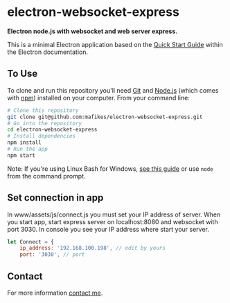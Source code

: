 # electron-websocket-express

**Electron node.js with websocket and web server express.**

This is a minimal Electron application based on the [Quick Start Guide](https://electronjs.org/docs/tutorial/quick-start) within the Electron documentation.

## To Use

To clone and run this repository you'll need [Git](https://git-scm.com) and [Node.js](https://nodejs.org/en/download/) (which comes with [npm](http://npmjs.com)) installed on your computer. From your command line:

```bash
# Clone this repository
git clone git@github.com:mafikes/electron-websocket-express.git
# Go into the repository
cd electron-websocket-express
# Install dependencies
npm install
# Run the app
npm start
```

Note: If you're using Linux Bash for Windows, [see this guide](https://www.howtogeek.com/261575/how-to-run-graphical-linux-desktop-applications-from-windows-10s-bash-shell/) or use `node` from the command prompt.

## Set connection in app
In www/assets/js/connect.js you must set your IP address of server. 
When you start app, start express server on localhost:8080 and websocket with port 3030. 
In console you see your IP address where start your server.

```js
let Connect = {
    ip_address: '192.168.100.198', // edit by yours
    port: '3030', // port
```

## Contact
For more information [contact me](https://mafikes.cz/kontakt).

